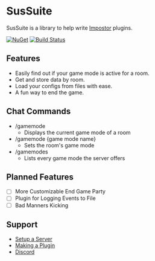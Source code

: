 # SusSuite

SusSuite is a library to help write [Impostor](https://github.com/Impostor/Impostor) plugins.

[![NuGet](https://img.shields.io/nuget/vpre/SusSuite.Core)](https://www.nuget.org/packages/SusSuite.Core/)
[![Build Status](https://dev.azure.com/steinhoff/SusSuite/_apis/build/status/SusSuite.SusSuite?branchName=master)](https://dev.azure.com/steinhoff/SusSuite/_build/latest?definitionId=7&branchName=master)

## Features

- Easily find out if your game mode is active for a room.
- Get and store data by room.
- Load your configs from files with ease.
- A fun way to end the game.

## Chat Commands

- /gamemode
  - Displays the current game mode of a room
- /gamemode {game mode name}
  - Sets the room's game mode
- /gamemodes
  - Lists every game mode the server offers

## Planned Features

- [ ] More Customizable End Game Party
- [ ] Plugin for Logging Events to File
- [ ] Bad Manners Kicking

## Support

- [Setup a Server](docs/ServerSetup.md)  
- [Making a Plugin](docs/PluginDev.md)
- [Discord](https://discord.gg/ANtKKGxN2e)